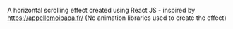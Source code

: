 A horizontal scrolling effect created using React JS - inspired by https://appellemoipapa.fr/
(No animation libraries used to create the effect)
